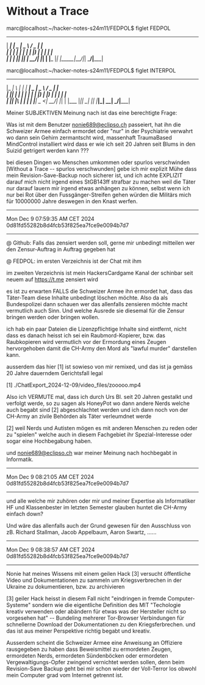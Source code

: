 # Without a Trace


marc@localhost:~/hacker-notes-s24m11/FEDPOL$ figlet FEDPOL
 _____ _____ ____  ____   ___  _     
|  ___| ____|  _ \|  _ \ / _ \| |    
| |_  |  _| | | | | |_) | | | | |    
|  _| | |___| |_| |  __/| |_| | |___ 
|_|   |_____|____/|_|    \___/|_____|
                                     
marc@localhost:~/hacker-notes-s24m11/FEDPOL$ figlet INTERPOL
 ___ _   _ _____ _____ ____  ____   ___  _     
|_ _| \ | |_   _| ____|  _ \|  _ \ / _ \| |    
 | ||  \| | | | |  _| | |_) | |_) | | | | |    
 | || |\  | | | | |___|  _ <|  __/| |_| | |___ 
|___|_| \_| |_| |_____|_| \_\_|    \___/|_____|
                                               

Meiner SUBJEKTIVEN Meinung nach ist das eine berechtigte Frage:

Was ist mit dem Benutzer nonie689@eclipso.ch passeiert, hat ihn die Schweizer Armee einfach ermordet oder "nur" in der Psychiatrie verwahrt wo dann sein Gehirn zermantscht wird, massenhaft TraumaBased MindControl installiert wird dass er wie ich seit 20 Jahren seit Blums in den Suizid getrigert werden kann ???

bei diesen Dingen wo Menschen umkommen oder spurlos verschwinden [Without a Trace -- spurlos verschwunden] gebe ich mir explizit Mühe dass mein Revision-Save-Backup noch sicherer ist, und ich achte EXPLIZIT darauf mich nicht irgend eines StGB143ff strafbar zu machen weil die Täter nur darauf lauern mir irgend etwas anhängen zu können, selbst wenn ich nur bei Rot über den Fussgänger-Streifen gehen würden die Militärs mich für 10000000 Jahre deswegen in den Knast werfen.

------- --------
Mon Dec  9 07:59:35 AM CET 2024
0d81fd55282b8d4fcb53f825ea7fce9e0094b7d7
------- --------


@ Github:
Falls das zensiert werden soll, gerne mir unbedingt mitteilen wer den Zensur-Auftrag in Auftrag gegeben hat

@ FEDPOL:
im ersten Verzeichnis ist der Chat mit ihm

im zweiten Verzeichnis ist mein HackersCardgame Kanal der schinbar seit neuem auf https://t.me zensiert wird

es ist zu erwarten FALLS die Schweizer Armee ihn ermordet hat, dass das Täter-Team diese Inhalte unbedingt löschen möchte. Also da als Bundespolizei dann schauen wer das allenfalls zensieren möchte macht vermutlich auch Sinn. Und welche Ausrede sie diesemal für die Zensur bringen werden oder bringen wollen.

ich hab ein paar Dateien die Lizenzpflichtige Inhalte sind eintfernt, nicht dass es danach heisst ich sei ein Raubmord-Kopierer, bzw. das Raubkopieren wird vermutlich vor der Ermordung eines Zeugen hervorgehoben damit die CH-Army den Mord als "lawful murder" darstellen kann.

ausserdem das hier [1] ist sowieso von mir remixed, und das ist ja gemäss 20 Jahre dauerndem Gerichtsfall legal

[1] ./ChatExport_2024-12-09/video_files/zooooo.mp4


Also ich VERMUTE mal, dass ich durch Urs Bl. seit 20 Jahren gestalkt und verfolgt werde, so zu sagen als HoneyPot wo dann andere Nerds welche auch begabt sind [2] abgeschlachtet werden und ich dann noch von der CH-Army an zivile Behörden als Täter verleumdnet werde

[2] weil Nerds und Autisten mögen es mit anderen Menschen zu reden oder zu "spielen" welche auch in diesem Fachgebiet ihr Spezial-Interesse oder sogar eine Hochbegabung haben.

und nonie689@eclipso.ch war meiner Meinung nach hochbegabt in Informatik.

------- --------
Mon Dec  9 08:21:05 AM CET 2024
0d81fd55282b8d4fcb53f825ea7fce9e0094b7d7
------- --------

und alle welche mir zuhören oder mir und meiner Expertise als Informatiker HF und Klassenbester im letzten Semester glauben huntet die CH-Army einfach down?

Und wäre das allenfalls auch der Grund gewesen für den Ausschluss von zB. Richard Stallman, Jacob Appelbaum, Aaron Swartz, ......

------- --------
Mon Dec  9 08:38:57 AM CET 2024
0d81fd55282b8d4fcb53f825ea7fce9e0094b7d7
------- --------

Nonie hat meines Wissens mit einem geilen Hack [3] versucht öffentliche Video und Dokumentationen zu sammeln um Kriegsverbrechen in der Ukraine zu dokumentieren, bzw. zu archivieren

[3] geiler Hack heisst in diesem Fall nicht "eindringen in fremde Computer-Systeme" sondern wie die eigentliche Definition des MIT "Techologie kreativ verwenden oder abändern für etwas was der Hersteller nicht so vorgesehen hat" -- Bundeling mehrerer Tor-Browser Verbindungen für schnellerne Download der Dokumentationen zu den Kriegsferbrechen. und das ist aus meiner Perspektive richtig begabt und kreativ.

Ausserdem scheint die Schweizer Armee eine Anweisung an Offiziere rausgegeben zu haben dass Beweismittel zu ermordeten Zeugen, ermordeten Nerds, ermordeten Sündenböcken oder ermordeten Vergewaltigungs-Opfer zwingend vernichtet werden sollen, denn beim Revision-Save Backup geht bei mir schon wieder der Voll-Terror los obwohl mein Computer grad vom Internet getrennt ist.




